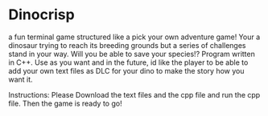 # Dinocrisp
a fun terminal game structured like a pick your own adventure game! Your a dinosaur trying to reach its breeding grounds but a series of challenges stand in your way. Will you be able to save your species!? Program written in C++. Use as you want and in the future, id like the player to be able to add your own text files as DLC for your dino to make the story how you want it.

Instructions:
Please Download the text files and the cpp file and run the cpp file. Then the game is ready to go!
